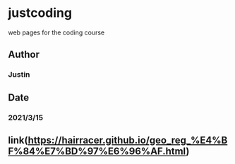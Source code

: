 # justcoding
web pages for the coding course

## Author
### Justin

## Date
### 2021/3/15

## link(https://hairracer.github.io/geo_reg_%E4%BF%84%E7%BD%97%E6%96%AF.html)
